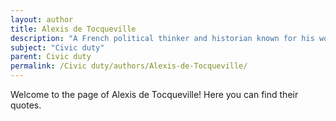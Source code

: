 ```yaml
---
layout: author
title: Alexis de Tocqueville
description: "A French political thinker and historian known for his work 'Democracy in America,' where he analyzed the role of civic engagement in American democracy."
subject: "Civic duty"
parent: Civic duty
permalink: /Civic duty/authors/Alexis-de-Tocqueville/
---
```


Welcome to the page of Alexis de Tocqueville! Here you can find their quotes.
